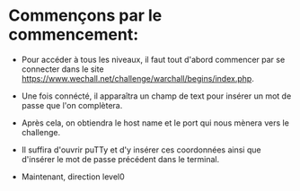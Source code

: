 # Commençons par le commencement: 

* Pour accéder à tous les niveaux, il faut tout d'abord commencer par se connecter dans le site  https://www.wechall.net/challenge/warchall/begins/index.php. 

* Une fois connécté, il apparaîtra un champ de text pour insérer un mot de passe que l'on complètera.

* Après cela, on obtiendra le host name et le port qui nous mènera vers le challenge.

* Il suffira d'ouvrir puTTy et d'y insérer ces coordonnées ainsi que d'insérer le mot de passe précédent dans le terminal.

* Maintenant, direction level0

